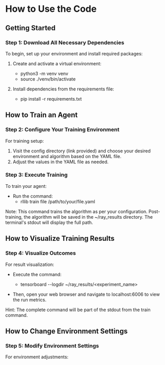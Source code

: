 # How to Use the Code

## Getting Started

### Step 1: Download All Necessary Dependencies
To begin, set up your environment and install required packages:

1. Create and activate a virtual environment:
   - python3 -m venv venv
   - source ./venv/bin/activate

2. Install dependencies from the requirements file:
   - pip install -r requirements.txt

## How to Train an Agent

### Step 2: Configure Your Training Environment
For training setup:

1. Visit the config directory (link provided) and choose your desired environment and algorithm based on the YAML file.
2. Adjust the values in the YAML file as needed.

### Step 3: Execute Training
To train your agent:

- Run the command:
  - rllib train file /path/to/your/file.yaml

Note: This command trains the algorithm as per your configuration. Post-training, the algorithm will be saved in the ~/ray_results directory. The terminal's stdout will display the full path.

## How to Visualize Training Results

### Step 4: Visualize Outcomes
For result visualization:

- Execute the command:
  - tensorboard --logdir ~/ray_results/<experiment_name>

- Then, open your web browser and navigate to localhost:6006 to view the run metrics.

Hint: The complete command will be part of the stdout from the train command.

## How to Change Environment Settings

### Step 5: Modify Environment Settings
For environment adjustments: